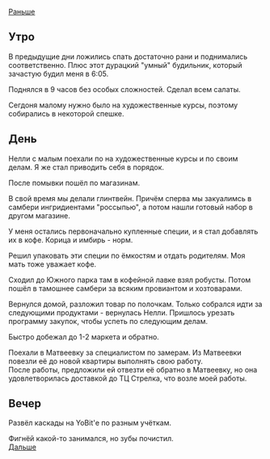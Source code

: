 [Раньше](2021.01.15.md)  
## Утро
В предыдущие дни ложились спать достаточно рани и поднимались соответственно. Плюс этот дурацкий "умный" будильник, который зачастую будил меня в 6:05.

Поднялся в 9 часов без особых сложностей. Сделал всем салаты.

Сегдоня малому нужно было на художественные курсы, поэтому собирались в некоторой спешке.
## День
Нелли с малым поехали по на художественные курсы и по своим делам. Я же стал приводить себя в порядок.

После помывки пошёл по магазинам. 

В свой время мы делали глинтвейн. Причём сперва мы закуалимсь в самбери ингридиентами "россыпью", а потом нашли готовый набор в другом магазине.

У меня остались первоначально купленные специи, и я стал добавлять их в кофе. Корица и имбирь - норм.

Решил упаковать эти специи по ёмкостям и отдать родителям. Моя мать тоже уважает кофе.

Сходил до Южного парка там в кофейной лавке взял робусты. Потом пошёл в тамошнее самбери за всяким провиантом и хозтоварами.

Вернулся домой, разложил товар по полочкам. Только собрался идти за следующими продуктами - вернулась Нелли. Пришлось урезать программу закупок, чтобы успеть по следующим делам.

Быстро добежал до 1-2 маркета и обратно.

Поехали в Матвеевку за специалистом по замерам. Из Матвеевки повезли её до новой квартиры выполнять свою работу.  
После работы, предложили ей отвезти её обратно в Матвеевку, но она удовлетворилась доставкой до ТЦ Стрелка, что возле моей работы.
## Вечер
Развёл каскады на YoBit'е по разным учёткам. 

Фигнёй какой-то занимался, но зубы почистил.  
[Дальше](2021.01.17.md)
